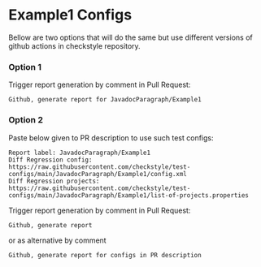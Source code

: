 # Example1 Configs

Bellow are two options that will do the same but use different versions
of github actions in checkstyle repository.


### Option 1
Trigger report generation by comment in Pull Request:
```
Github, generate report for JavadocParagraph/Example1
```

### Option 2

Paste below given to PR description to use such test configs:
```
Report label: JavadocParagraph/Example1
Diff Regression config: https://raw.githubusercontent.com/checkstyle/test-configs/main/JavadocParagraph/Example1/config.xml
Diff Regression projects: https://raw.githubusercontent.com/checkstyle/test-configs/main/JavadocParagraph/Example1/list-of-projects.properties
```

Trigger report generation by comment in Pull Request:
```
Github, generate report
```
or as alternative by comment
```
Github, generate report for configs in PR description
```

